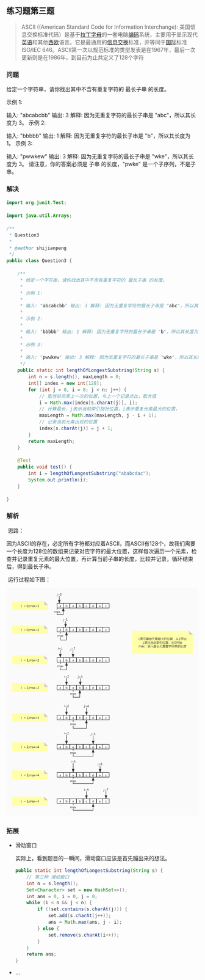 ## 练习题第三题

> ASCII ((American Standard Code for Information Interchange): 美国信息交换标准代码）是基于[拉丁字母](https://baike.baidu.com/item/拉丁字母/1936851)的一套电脑[编码](https://baike.baidu.com/item/编码/80092)系统，主要用于显示现代[英语](https://baike.baidu.com/item/英语/109997)和其他[西欧](https://baike.baidu.com/item/西欧/3028649)语言。它是最通用的[信息交换](https://baike.baidu.com/item/信息交换/716328)标准，并等同于[国际](https://baike.baidu.com/item/国际/766689)标准ISO/IEC 646。ASCII第一次以规范标准的类型发表是在1967年，最后一次更新则是在1986年，到目前为止共定义了128个字符
> 

### 问题

给定一个字符串，请你找出其中不含有重复字符的 最长子串 的长度。

示例 1:

输入: "abcabcbb"
输出: 3 
解释: 因为无重复字符的最长子串是 "abc"，所以其长度为 3。
示例 2:

输入: "bbbbb"
输出: 1
解释: 因为无重复字符的最长子串是 "b"，所以其长度为 1。
示例 3:

输入: "pwwkew"
输出: 3
解释: 因为无重复字符的最长子串是 "wke"，所以其长度为 3。
请注意，你的答案必须是 子串 的长度，"pwke" 是一个子序列，不是子串。

### 解决

```java
import org.junit.Test;

import java.util.Arrays;

/**
 * Question3
 *
 * @author shijianpeng
 */
public class Question3 {

	/**
	 * 给定一个字符串，请你找出其中不含有重复字符的 最长子串 的长度。
	 *
	 * 示例 1:
	 *
	 * 输入: "abcabcbb" 输出: 3 解释: 因为无重复字符的最长子串是 "abc"，所以其长度为 3。
	 * 
	 * 示例 2:
	 *
	 * 输入: "bbbbb" 输出: 1 解释: 因为无重复字符的最长子串是 "b"，所以其长度为 1。
	 * 
	 * 示例 3:
	 *
	 * 输入: "pwwkew" 输出: 3 解释: 因为无重复字符的最长子串是 "wke"，所以其长度为 3。   请注意，你的答案必须是 子串 的长度，"pwke" 是一个子序列，不是子串。
	 */
	public static int lengthOfLongestSubstring(String s) {
		int n = s.length(), maxLength = 0;
		int[] index = new int[128];
		for (int j = 0, i = 0; j < n; j++) {
			// 取当前元素上一次的位置，与上一个记录点比，取大值
			i = Math.max(index[s.charAt(j)], i);
			// 计算最长，j表示当前索引指针位置，i表示重复元素最大的位置，
			maxLength = Math.max(maxLength, j - i + 1);
			// 记录当前元素出现的位置
			index[s.charAt(j)] = j + 1;
		}
		return maxLength;
	}

	@Test
	public void test() {
		int i = lengthOfLongestSubstring("ababcdac");
		System.out.println(i);
	}

}

```

### 解析

​	思路：

​	因为ASCII的存在，必定所有字符都对应着ASCII，而ASCII有128个，故我们需要一个长度为128位的数组来记录对应字符的最大位置，这样每次遍历一个元素，检查并记录重复元素的最大位置，再计算当前子串的长度，比较并记录，循环结束后，得到最长子串。

​	运行过程如下图：

![question3](Question3.assets/question3.jpg)

### 拓展

- 滑动窗口

  实际上，看到题目的一瞬间，滑动窗口应该是首先蹦出来的想法。

  ```java
  public static int lengthOfLongestSubstring(String s) {
      // 第三种 滑动窗口
      int n = s.length();
      Set<Character> set = new HashSet<>();
      int ans = 0, i = 0, j = 0;
      while (i < n && j < n) {
          if (!set.contains(s.charAt(j))) {
              set.add(s.charAt(j++));
              ans = Math.max(ans, j - i);
          } else {
              set.remove(s.charAt(i++));
          }
      }
      return ans;
  }
  ```

  

- ...